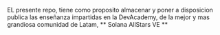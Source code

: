EL presente repo, tiene como proposito almacenar y poner a disposicion publica las enseñanza impartidas en la DevAcademy, de la mejor y mas grandiosa comunidad de Latam, ** Solana AllStars VE  **